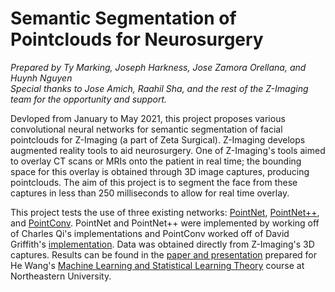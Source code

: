 # Semantic Segmentation of Pointclouds for Neurosurgery
*Prepared by Ty Marking, Joseph Harkness, Jose Zamora Orellana, and Huynh Nguyen  
Special thanks to Jose Amich, Raahil Sha, and the rest of the Z-Imaging team for the opportunity and support.*

Devloped from January to May 2021, this project proposes various convolutional neural networks for semantic segmentation of facial pointclouds for Z-Imaging (a part of Zeta Surgical). Z-Imaging develops augmented reality tools to aid neurosurgery. One of Z-Imaging's tools aimed to overlay CT scans or MRIs onto the patient in real time; the bounding space for this overlay is obtained through 3D image captures, producing pointclouds. The aim of this project is to segment the face from these captures in less than 250 milliseconds to allow for real time overlay.

This project tests the use of three existing networks: [PointNet](https://arxiv.org/abs/1612.00593), [PointNet++](https://arxiv.org/abs/1706.02413), and [PointConv](https://arxiv.org/abs/1811.07246). PointNet and PointNet++ were implemented by working off of Charles Qi's implementations and PointConv worked off of David Griffith's [implementation](https://github.com/dgriffiths3/pointconv-tensorflow2). Data was obtained directly from Z-Imaging's 3D captures. Results can be found in the [paper and presentation](https://drive.google.com/drive/folders/1aj4wYhVRlvWiSOjzZRXWc6KoW8mgTZ1G?usp=sharing) prepared for He Wang's [Machine Learning and Statistical Learning Theory](https://tipthederiver.github.io/Math-7243-2020/index.html) course at Northeastern University.
